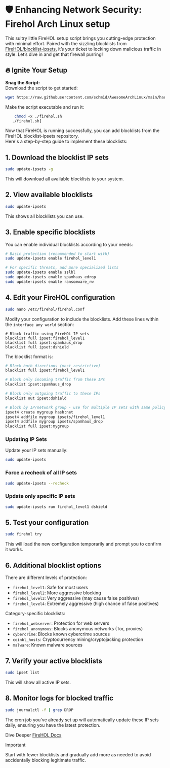 # 🛡️ Enhancing Network Security: Firehol Arch Linux setup

This sultry little FireHOL setup script brings you cutting-edge protection with minimal effort.  Paired with the sizzling blocklists from [FireHOL/blocklist-ipsets](https://github.com/firehol/blocklist-ipsets), it’s your ticket to locking down malicious traffic in style. Let’s dive in and get that firewall purring!

## 🔥 Ignite Your Setup

 **Snag the Script:**  
   Download the script to get started:
   ```bash
   wget https://raw.githubusercontent.com/schm1d/AwesomeArchLinux/main/hardening/firehol/firehol.sh
```

Make the script executable and run it:

```bash
    chmod +x ./firehol.sh
   ./firehol.sh]
   ```

Now that FireHOL is running successfully, you can add blocklists from the FireHOL blocklist-ipsets repository.  
Here's a step-by-step guide to implement these blocklists:

## 1. **Download the blocklist IP sets**
   ```bash
   sudo update-ipsets -g
   ```
   This will download all available blocklists to your system.

## 2. **View available blocklists**
   ```bash
   sudo update-ipsets
   ```
   This shows all blocklists you can use.

## 3. **Enable specific blocklists**
   You can enable individual blocklists according to your needs:
   ```bash
   # Basic protection (recommended to start with)
   sudo update-ipsets enable firehol_level1
   
   # For specific threats, add more specialized lists
   sudo update-ipsets enable sslbl
   sudo update-ipsets enable spamhaus_edrop
   sudo update-ipsets enable ransomware_rw 
   ```

 ## 4. **Edit your FireHOL configuration**
   ```bash
   sudo nano /etc/firehol/firehol.conf
   ```
   
   Modify your configuration to include the blocklists. Add these lines within the `interface any world` section:
   ```
   # Block traffic using FireHOL IP sets
   blacklist full ipset:firehol_level1
   blacklist full ipset:spamhaus_drop
   blacklist full ipset:dshield
   ```

   The blocklist format is:
   ```bash
   # Block both directions (most restrictive)
   blacklist full ipset:firehol_level1
   
   # Block only incoming traffic from these IPs
   blacklist ipset:spamhaus_drop
   
   # Block only outgoing traffic to these IPs
   blacklist out ipset:dshield 
   
   # Block by IP/network group - use for multiple IP sets with same policy
   ipset4 create mygroup hash:net
   ipset4 addfile mygroup ipsets/firehol_level1
   ipset4 addfile mygroup ipsets/spamhaus_drop
   blacklist full ipset:mygroup
   ```

   ### Updating IP Sets
   Update your IP sets manually:
   ```bash
   sudo update-ipsets
   ```

   ### Force a recheck of all IP sets
   ```bash
   sudo update-ipsets --recheck
   ```

   ### Update only specific IP sets
   ```bash
   sudo update-ipsets run firehol_level1 dshield
   ```

   ## 5. **Test your configuration**
   ```bash
   sudo firehol try
   ```
   This will load the new configuration temporarily and prompt you to confirm it works.

   ## 6. **Additional blocklist options**

   There are different levels of protection:
   - `firehol_level1`: Safe for most users
   - `firehol_level2`: More aggressive blocking
   - `firehol_level3`: Very aggressive (may cause false positives)
   - `firehol_level4`: Extremely aggressive (high chance of false positives)

   Category-specific blocklists:
   - `firehol_webserver`: Protection for web servers
   - `firehol_anonymous`: Blocks anonymous networks (Tor, proxies)
   - `cybercrime`: Blocks known cybercrime sources
   - `coinbl_hosts`: Cryptocurrency mining/cryptojacking protection
   - `malware`: Known malware sources

## 7. **Verify your active blocklists**
   ```bash
   sudo ipset list
   ```
   This will show all active IP sets.

## 8. **Monitor logs for blocked traffic**
   ```bash
   sudo journalctl -f | grep DROP
   ```

The cron job you've already set up will automatically update these IP sets daily, ensuring you have the latest protection.  

 Dive Deeper
 [FireHOL Docs](https://firehol.org/documentation/)  

> [!IMPORTANT]
> Start with fewer blocklists and gradually add more as needed to avoid accidentally blocking legitimate traffic.


